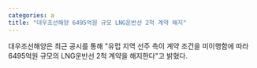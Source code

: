 ```yaml
---
categories: a
title: "대우조선해양 6495억원 규모 LNG운반선 2척 계약 해지"
---
```

대우조선해양은 최근 공시를 통해 "유럽 지역 선주 측이 계약 조건을 미이행함에 따라 6495억원 규모의 LNG운반선 2척 계약을 해지한다"고 밝혔다.